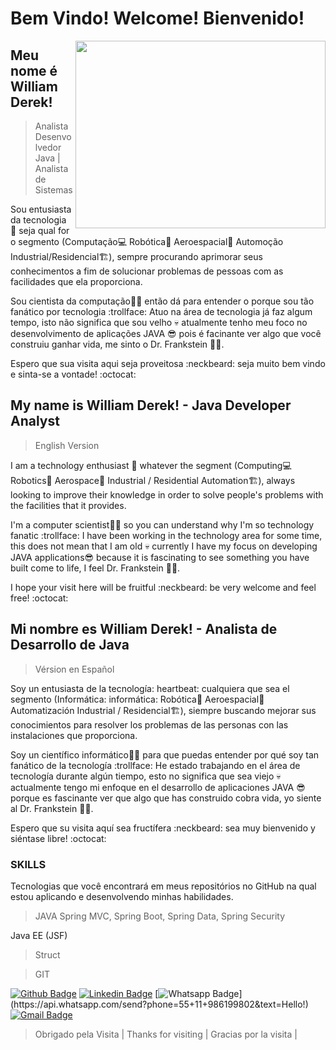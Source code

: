 
# Bem Vindo! Welcome! Bienvenido! 
<img align="right" width="400" height="300" src="https://i.pinimg.com/originals/e5/09/cc/e509ccf4e850fefe85d652efd0eb50a1.png">
 
## Meu nome é William Derek! 
> Analista Desenvolvedor Java |  Analista de Sistemas 

Sou entusiasta da tecnologia :heartbeat: seja qual for o segmento (Computação:computer: Robótica:robot: Aeroespacial:rocket: Automoção Industrial/Residencial:building_construction:), sempre procurando aprimorar seus conhecimentos a fim de solucionar problemas de pessoas com as facilidades que ela proporciona. 

Sou cientista da computação:man_technologist: então dá para entender o porque sou tão fanático por tecnologia :trollface: Atuo na área de tecnologia já faz algum tempo, isto não significa que sou velho :skull: atualmente tenho meu foco no desenvolvimento de aplicações JAVA :sunglasses: pois é facinante ver algo que você construiu ganhar vida, me sinto o Dr. Frankstein :zombie_man:.

Espero que sua visita aqui seja proveitosa :neckbeard: seja muito bem vindo e sinta-se a vontade! :octocat:

## My name is William Derek! - Java Developer Analyst
> English Version

I am a technology enthusiast :heartbeat: whatever the segment (Computing:computer: Robotics:robot: Aerospace:rocket: Industrial / Residential Automation:building_construction:), always looking to improve their knowledge in order to solve people's problems with the facilities that it provides.

I'm a computer scientist:man_technologist: so you can understand why I'm so technology fanatic :trollface: I have been working in the technology area for some time, this does not mean that I am old :skull: currently I have my focus on developing JAVA applications:sunglasses: because it is fascinating to see something you have built come to life, I feel Dr. Frankstein :zombie_man:.

I hope your visit here will be fruitful :neckbeard: be very welcome and feel free! :octocat:


## Mi nombre es William Derek! - Analista de Desarrollo de Java
> Vérsion en Español

Soy un entusiasta de la tecnología: heartbeat: cualquiera que sea el segmento (Informática: informática: Robótica:robot: Aeroespacial:rocket: Automatización Industrial / Residencial:building_construction:), siempre buscando mejorar sus conocimientos para resolver los problemas de las personas con las instalaciones que proporciona.

Soy un científico informático:man_technologist: para que puedas entender por qué soy tan fanático de la tecnología :trollface: He estado trabajando en el área de tecnología durante algún tiempo, esto no significa que sea viejo :skull: actualmente tengo mi enfoque en el desarrollo de aplicaciones JAVA :sunglasses: porque es fascinante ver que algo que has construido cobra vida, yo siente al Dr. Frankstein :zombie_man:.

Espero que su visita aquí sea fructífera :neckbeard: sea muy bienvenido y siéntase libre! :octocat:

### SKILLS
Tecnologias que você encontrará em meus repositórios no GitHub na qual estou aplicando e desenvolvendo minhas habilidades.
> JAVA
Spring MVC, Spring Boot, Spring Data, Spring Security

Java EE (JSF)

> Struct

> GIT


[![Github Badge](https://img.shields.io/badge/-Github-000?style=flat-square&logo=Github&logoColor=white&link=https://github.com/willdkdevj)](https://github.com/willdkdevj)
[![Linkedin Badge](https://img.shields.io/badge/-LinkedIn-blue?style=flat-square&logo=Linkedin&logoColor=white&link=https://www.linkedin.com/in/william-derek-dias/)](https://www.linkedin.com/in/william-derek-dias/)
[![Whatsapp Badge](https://img.shields.io/badge/-Whatsapp-4CA143?style=flat-square&labelColor=4CA143&logo=whatsapp&logoColor=white&link=https://api.whatsapp.com/send?phone=seu_telefone_55+DDD+número_de_telefone&text=Hello!)](https://api.whatsapp.com/send?phone=55+11+986199802&text=Hello!)
[![Gmail Badge](https://img.shields.io/badge/-Gmail-c14438?style=flat-square&logo=Gmail&logoColor=white&link=mailto:williamdkdevops@gmail.com)](mailto:williamdkdevops@gmail.com)
 
> Obrigado pela Visita | Thanks for visiting | Gracias por la visita | 
 
